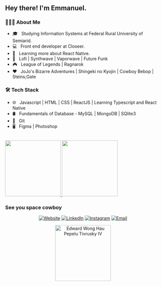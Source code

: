 <h2> Hey there! I'm Emmanuel.</h2>

<h3> 👨🏻‍💻 About Me </h3>

- 🎓 &nbsp; Studying Information Systems at Federal Rural University of Semiarid.
- 💻 &nbsp; Front end developer at Closeer.
- 📘 &nbsp; Learning more about React Native.
- 🎵 &nbsp; Lofi | Synthwave | Vaporwave | Future Funk
- 🎮 &nbsp; League of Legends | Ragnarok
- ❤️ &nbsp; JoJo's Bizarre Adventures | Shingeki no Kyojin | Cowboy Bebop | Steins;Gate

<h3>🛠 Tech Stack</h3>

- 🌐 &nbsp; Javascript | HTML | CSS | ReactJS | Learning Typescript and React Native
- 🛢 &nbsp; Fundamentals of Database - MySQL | MongoDB | SQlite3
- 🔧 &nbsp; Git
- 🖥 &nbsp; Figma | Photoshop

<br/>

<a href="https://github.com/mannoeu">
  <img height="180em" src="https://github-readme-stats.vercel.app/api?username=mannoeu&theme=synthwave&show_icons=true" />
  <img height="180em" src="https://github-readme-stats.vercel.app/api/top-langs/?username=mannoeu&theme=synthwave&layout=compact" />
</a>

<h3> See you space cowboy </h3>

<p align="center">
<a href="https://mannoeu-about-me.netlify.app/"><img alt="Website" src="https://img.shields.io/badge/Website-mannoeu-blue?style=flat-square&logo=google-chrome"></a>
<a href="https://www.linkedin.com/in/emmanuel-messias-535621127/"><img alt="LinkedIn" src="https://img.shields.io/badge/LinkedIn-Emmanuel%20Messias%20-blue?style=flat-square&logo=linkedin"></a>
<a href="https://www.instagram.com/manno_eu"><img alt="Instagram" src="https://img.shields.io/badge/Instagram-manno__eu-blue?style=flat-square&logo=instagram"></a>
<a href="mailto:emmanuel_costasilva@hotmail.com"><img alt="Email" src="https://img.shields.io/badge/Email-emmanuel__costasilva@hotmail.com-blue?style=flat-square&logo=gmail"></a>
</p>

<p align="center">
<img height="180em" src="https://media0.giphy.com/media/udhngZK2IFTc4/giphy.gif" alt="Edward Wong Hau Pepelu Tivrusky IV" />
</p>
